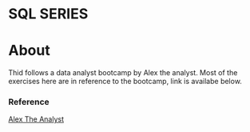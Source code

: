# SQL SERIES

# About

Thid follows a data analyst bootcamp by Alex the analyst. Most of the exercises here are in reference to the bootcamp, link is availabe below.

### Reference

[Alex The Analyst](https://www.youtube.com/watch?v=rGx1QNdYzvs&list=PLUaB-1hjhk8FE_XZ87vPPSfHqb6OcM0cF)
